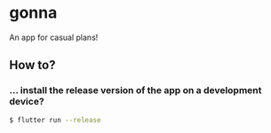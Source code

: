 # gonna
An app for casual plans!

## How to?
### ... install the release version of the app on a development device?
```sh
$ flutter run --release
```
